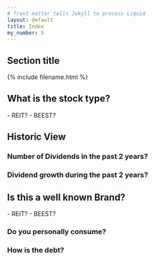 ```yaml
---
# front matter tells Jekyll to process Liquid
layout: default
title: Index
my_number: 5
---
```

<h2>Section title</h2>
{% include filename.html  %}
<h2>What is the stock type?</h2>
- REIT?
- BEEST?
<h2>Historic View</h2>
<h3>Number of Dividends in the past 2 years?</h3>
<h3>Dividend growth during the past 2 years?</h3>

<h2>Is this a well known Brand?</h2>
- REIT?
- BEEST?
<h3>Do you personally consume?</h3>
<h3>How is the debt?</h3>
